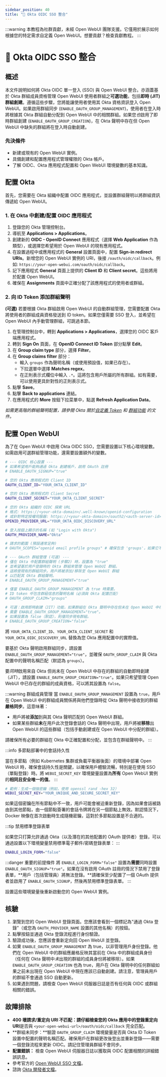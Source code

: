 ```yaml
---
sidebar_position: 40
title: "🔗 Okta OIDC SSO 整合"
---
```


:::warning
本教程為社群貢獻，未經 Open WebUI 團隊支援。它僅用於展示如何根據您的特定需求自定義 Open WebUI。想要貢獻？檢查貢獻教程。
:::

# 🔗 Okta OIDC SSO 整合

## 概述

本文件說明如何將 Okta OIDC 單一登入 (SSO) 與 Open WebUI 整合。亦涵蓋基於 Okta 群組成員資格管理 Open WebUI 使用者群組之**可選功能**，包括**即時 (JIT) 群組創建**。遵循這些步驟，您將能讓使用者使用其 Okta 資格資訊登入 Open WebUI。如果啟用群組同步 (`ENABLE_OAUTH_GROUP_MANAGEMENT`)，使用者在登入時將根據其 Okta 群組自動分配到 Open WebUI 中的相關群組。如果您*也*啟用了即時群組創建 (`ENABLE_OAUTH_GROUP_CREATION`)，在 Okta 聲明中存在但 Open WebUI 中缺失的群組將在登入時自動創建。

### 先決條件

*   新建或現有的 Open WebUI 實例。
*   具備創建和配置應用程式管理權限的 Okta 帳戶。
*   了解 OIDC、Okta 應用程式配置和 Open WebUI 環境變數的基本知識。

## 配置 Okta

首先，您需要在 Okta 組織中配置 OIDC 應用程式，並設置群組聲明以將群組資訊傳遞給 Open WebUI。

### 1. 在 Okta 中創建/配置 OIDC 應用程式

1.  登錄您的 Okta 管理控制台。
2.  導航至 **Applications > Applications**。
3.  創建新的 **OIDC - OpenID Connect** 應用程式（選擇 **Web Application** 作為類型），或選擇您希望用於 Open WebUI 的現有應用程式。
4.  在設置過程中或應用程式的 **General** 設置頁面中，配置 **Sign-in redirect URIs**。新增您的 Open WebUI 實例的 URI，後接 `/oauth/oidc/callback`。例如: `https://your-open-webui.com/oauth/oidc/callback`。
5.  記下應用程式 **General** 頁面上提供的 **Client ID** 和 **Client secret**。這些將用於配置 Open WebUI。
6.  確保在 **Assignments** 頁面中正確分配了該應用程式的使用者或群組。

### 2. 向 ID Token 添加群組聲明

**(可選)** 若要根據 Okta 群組啟用 Open WebUI 的自動群組管理，您需要配置 Okta 將使用者的群組成員資格發送到 ID token。如果您僅需要 SSO 登入，並希望在 Open WebUI 內手動管理群組，可跳過本節。

1.  在管理控制台中，轉到 **Applications > Applications**，選擇您的 OIDC 客戶端應用程式。
2.  轉到 **Sign On** 頁面，在 **OpenID Connect ID Token** 部分點擊 **Edit**。
3.  在 **Group claim type** 部分，選擇 **Filter**。
4.  在 **Group claims filter** 部分：
    *   輸入 `groups` 作為聲明名稱（或使用預設值，如果已存在）。
    *   下拉選單中選擇 **Matches regex**。
    *   在正則表示式欄位中輸入 `.*`。這將包含用戶所屬的所有群組。如有需要，可以使用更具針對性的正則表示式。
5.  點擊 **Save**。
6.  點擊 **Back to applications** 連結。
7.  在應用程式的 **More** 按鈕下拉菜單中，點選 **Refresh Application Data**。

*如需更高階的群組聲明配置，請參閱 Okta 關於[自定義 Token](https://developer.okta.com/docs/guides/customize-tokens-returned-from-okta/main/) 和 [群組功能](https://developer.okta.com/docs/reference/okta-expression-language/#group-functions) 的文件。*

## 配置 Open WebUI

為了在 Open WebUI 中啟用 Okta OIDC SSO，您需要設置以下核心環境變數。如需啟用可選群組管理功能，還需要設置額外的變數。

```bash
# --- OIDC 核心設置 ---
# 如果希望用戶能夠通過 Okta 創建帳戶，啟用 OAuth 註冊
# ENABLE_OAUTH_SIGNUP="true"

# 您的 Okta 應用程式的 Client ID
OAUTH_CLIENT_ID="YOUR_OKTA_CLIENT_ID"

# 您的 Okta 應用程式的 Client Secret
OAUTH_CLIENT_SECRET="YOUR_OKTA_CLIENT_SECRET"

# 您的 Okta 組織的 OIDC 探索 URL
# 格式: https://<your-okta-domain>/.well-known/openid-configuration
# 或針對特定授權伺服器: https://<your-okta-domain>/oauth2/<auth-server-id>/.well-known/openid-configuration
OPENID_PROVIDER_URL="YOUR_OKTA_OIDC_DISCOVERY_URL"

# 登入按鈕上顯示的名稱 (如 "Login with Okta")
OAUTH_PROVIDER_NAME="Okta"

# 請求的範圍 (預設通常足夠)
# OAUTH_SCOPES="openid email profile groups" # 確保包含 'groups'，如果它不是預設值

# --- OAuth 群組管理 (可選) ---
# 僅在 Okta 中配置群組聲明 (步驟2) 時，設置為 "true"
# 並希望基於用戶登錄時的 Okta 群組來管理 Open WebUI 群組。
# 這將使現有的群組同步。用戶將被添加/移除至 Open WebUI 群組
# 以匹配其 Okta 群組聲明。
# ENABLE_OAUTH_GROUP_MANAGEMENT="true"

# 僅當 ENABLE_OAUTH_GROUP_MANAGEMENT 為 true 時需要。
# ID token 中包含群組信息的聲明名稱（必須與 Okta 配置匹配）
# OAUTH_GROUP_CLAIM="groups"

# 可選：啟用即時創建（JIT）功能，如果群組在 Okta 聲明中存在但未在 Open WebUI 中存在。
# 需要 ENABLE_OAUTH_GROUP_MANAGEMENT="true"。
# 如果設置為 false（默認），則僅同步現有群組。
# ENABLE_OAUTH_GROUP_CREATION="false"
```

將 `YOUR_OKTA_CLIENT_ID`、`YOUR_OKTA_CLIENT_SECRET` 和 `YOUR_OKTA_OIDC_DISCOVERY_URL` 替換為您 Okta 應用配置中的實際值。

要基於 Okta 聲明啟用群組同步，請設置 `ENABLE_OAUTH_GROUP_MANAGEMENT="true"`，並確保 `OAUTH_GROUP_CLAIM` 與 Okta 配置中的聲明名稱匹配（默認為 `groups`）。

要*同時*啟用來自 Okta 但尚未在 Open WebUI 中存在的群組的自動即時創建（JIT），請設置 `ENABLE_OAUTH_GROUP_CREATION="true"`。如果只希望管理 Open WebUI 中已存在的群組的成員資格，可以將其設置為 `false`。

:::warning 群組成員管理
當 `ENABLE_OAUTH_GROUP_MANAGEMENT` 設置為 `true`，用戶在 Open WebUI 中的群組成員關係將與他們登錄時從 Okta 聲明中接收到的群組**嚴格同步**。這意味著：
* 用戶將被**添加**到與其 Okta 聲明匹配的 Open WebUI 群組。
* 如果某些群組**未**在用戶此次登錄會話的 Okta 聲明中出現，用戶將被**移除**出 Open WebUI 的這些群組（包括手動創建或在 Open WebUI 中分配的群組）。

請確保所有必要的群組在 Okta 中正確配置和分配，並包含在群組聲明中。
:::

:::info 多節點部署中的會話持久性

當在多節點（例如 Kubernetes 集群或負載平衡器後面）的環境中部署 Open WebUI 時，確保會話持久性是關鍵，以確保用戶體驗流暢，特別是在使用 SSO（單點登錄）時。將 `WEBUI_SECRET_KEY` 環境變量設置為**所有** Open WebUI 實例的**相同且安全唯一的值**。
:::

```bash
# 範例：生成一個強密鑰（例如，使用 openssl rand -hex 32）
WEBUI_SECRET_KEY="YOUR_UNIQUE_AND_SECURE_SECRET_KEY"
```

如果這個密鑰在所有節點中不一致，用戶可能會被迫重新登錄，因為如果會話被路由到其他節點，由一個節點簽署的會話令牌將在另一個節點上無效。默認情況下，Docker 映像在首次啟動時生成隨機密鑰，這對於多節點設置是不合適的。

:::tip 禁用標準登錄表單

如果您只打算允許通過 Okta（以及潛在的其他配置的 OAuth 提供者）登錄，可以通過設置以下環境變量禁用標準電子郵件/密碼登錄表單：
:::


```bash
ENABLE_LOGIN_FORM="false"
```

:::danger 重要的前提條件
將 `ENABLE_LOGIN_FORM="false"` 設置為**需要**同時設置 `ENABLE_OAUTH_SIGNUP="true"`。如果在沒有啟用 OAuth 註冊的情況下禁用了登錄表單，**用戶（包括管理員）將無法登錄。**請確保至少配置了一個 OAuth 提供者並啟用了 `ENABLE_OAUTH_SIGNUP`，然後再禁用標準登錄表單。
:::

設置這些環境變量後重新啟動您的 Open WebUI 實例。

## 核驗

1. 瀏覽到您的 Open WebUI 登錄頁面。您應該會看到一個標記為"通過 Okta 登錄"（或您為 `OAUTH_PROVIDER_NAME` 設置的其他名稱）的按鈕。
2. 點擊按鈕並通過 Okta 登錄流程進行身份驗證。
3. 驗證成功後，您應該會重新定向回 Open WebUI 並登錄。
4. 如果 `ENABLE_OAUTH_GROUP_MANAGEMENT` 為 true，以非管理用戶身份登錄。他們在 Open WebUI 中的群組應嚴格反映其當前在 Okta 中的群組成員身份（任何在 Okta 聲明中*未*出現的群組的成員身份將被移除）。如果 `ENABLE_OAUTH_GROUP_CREATION` 也為 true，用戶在 Okta 聲明中的任何群組如果之前未出現在 Open WebUI 中現在應該已自動創建。請注意，管理員用戶的群組不會通過 SSO 自動更新。
5. 如果遇到問題，請檢查 Open WebUI 伺服器日誌是否有任何與 OIDC 或群組相關的錯誤。

## 故障排除

* **400 壞請求/重定向 URI 不匹配：**請仔細檢查您的 Okta 應用中的**登錄重定向 URI**是否與 `<your-open-webui-url>/oauth/oidc/callback` 完全匹配。
* **群組未同步：**驗證 `OAUTH_GROUP_CLAIM` 環境變量是否與 Okta ID Token 設置中配置的聲明名稱匹配。確保用戶在群組更改後登出並重新登錄——需要一個登錄流程來更新 OIDC。請記住管理員群組不會同步。
*   **配置錯誤：** 檢查 Open WebUI 伺服器日誌以獲取與 OIDC 配置相關的詳細錯誤訊息。
*   參考官方的 [Open WebUI SSO 文檔](/features/sso.md)。
*   諮詢 [Okta 開發者文檔](https://developer.okta.com/docs/)。